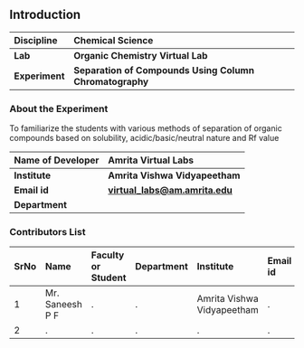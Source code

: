 ## Introduction


<b>Discipline | <b> Chemical Science
:--|:--|
<b> Lab | <b> Organic Chemistry Virtual Lab
<b> Experiment|     <b> Separation of Compounds Using Column Chromatography

### About the Experiment 

To familiarize the students with various methods of separation of organic compounds based on solubility, acidic/basic/neutral nature and Rf value  

<b>Name of Developer | <b> Amrita Virtual Labs 
:--|:--|
<b> Institute | <b>  Amrita Vishwa Vidyapeetham
<b> Email id|     <b>  virtual_labs@am.amrita.edu
<b> Department |  

### Contributors List

SrNo | Name | Faculty or Student | Department| Institute | Email id
:--|:--|:--|:--|:--|:--|
1 | Mr. Saneesh P F | . | . | Amrita Vishwa Vidyapeetham | .
2 | . | . | . | . | .
